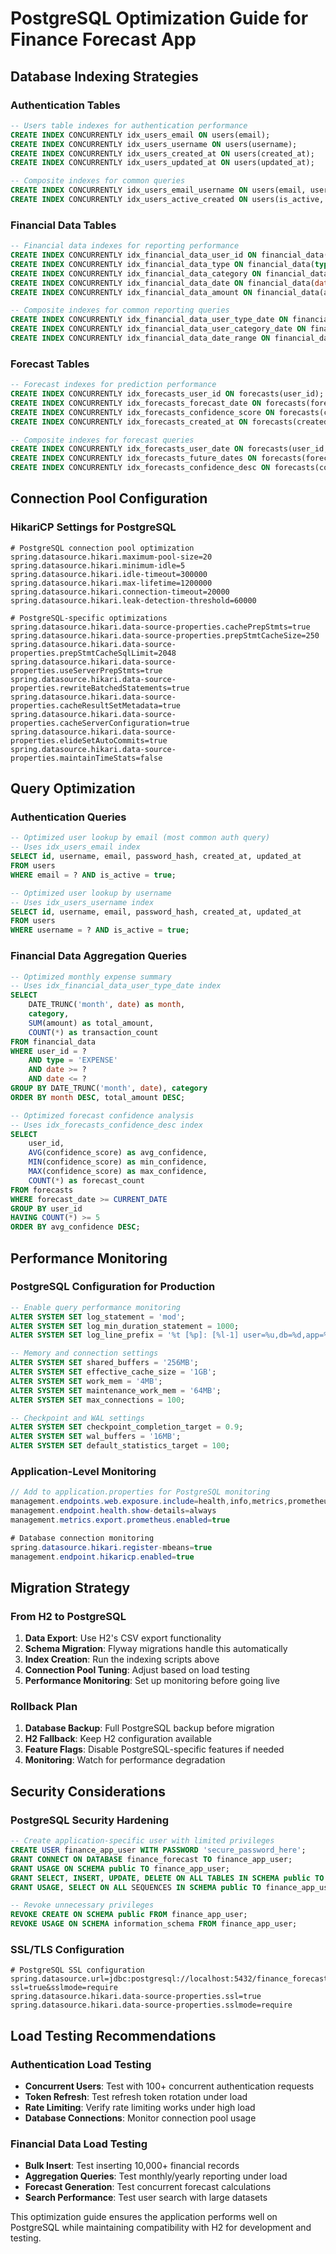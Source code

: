 # PostgreSQL Optimization Guide for Finance Forecast App

## Database Indexing Strategies

### Authentication Tables
```sql
-- Users table indexes for authentication performance
CREATE INDEX CONCURRENTLY idx_users_email ON users(email);
CREATE INDEX CONCURRENTLY idx_users_username ON users(username);
CREATE INDEX CONCURRENTLY idx_users_created_at ON users(created_at);
CREATE INDEX CONCURRENTLY idx_users_updated_at ON users(updated_at);

-- Composite indexes for common queries
CREATE INDEX CONCURRENTLY idx_users_email_username ON users(email, username);
CREATE INDEX CONCURRENTLY idx_users_active_created ON users(is_active, created_at) WHERE is_active = true;
```

### Financial Data Tables
```sql
-- Financial data indexes for reporting performance
CREATE INDEX CONCURRENTLY idx_financial_data_user_id ON financial_data(user_id);
CREATE INDEX CONCURRENTLY idx_financial_data_type ON financial_data(type);
CREATE INDEX CONCURRENTLY idx_financial_data_category ON financial_data(category);
CREATE INDEX CONCURRENTLY idx_financial_data_date ON financial_data(date);
CREATE INDEX CONCURRENTLY idx_financial_data_amount ON financial_data(amount);

-- Composite indexes for common reporting queries
CREATE INDEX CONCURRENTLY idx_financial_data_user_type_date ON financial_data(user_id, type, date);
CREATE INDEX CONCURRENTLY idx_financial_data_user_category_date ON financial_data(user_id, category, date);
CREATE INDEX CONCURRENTLY idx_financial_data_date_range ON financial_data(date) WHERE date >= CURRENT_DATE - INTERVAL '1 year';
```

### Forecast Tables
```sql
-- Forecast indexes for prediction performance
CREATE INDEX CONCURRENTLY idx_forecasts_user_id ON forecasts(user_id);
CREATE INDEX CONCURRENTLY idx_forecasts_forecast_date ON forecasts(forecast_date);
CREATE INDEX CONCURRENTLY idx_forecasts_confidence_score ON forecasts(confidence_score);
CREATE INDEX CONCURRENTLY idx_forecasts_created_at ON forecasts(created_at);

-- Composite indexes for forecast queries
CREATE INDEX CONCURRENTLY idx_forecasts_user_date ON forecasts(user_id, forecast_date);
CREATE INDEX CONCURRENTLY idx_forecasts_future_dates ON forecasts(forecast_date) WHERE forecast_date >= CURRENT_DATE;
CREATE INDEX CONCURRENTLY idx_forecasts_confidence_desc ON forecasts(confidence_score DESC, created_at DESC);
```

## Connection Pool Configuration

### HikariCP Settings for PostgreSQL
```properties
# PostgreSQL connection pool optimization
spring.datasource.hikari.maximum-pool-size=20
spring.datasource.hikari.minimum-idle=5
spring.datasource.hikari.idle-timeout=300000
spring.datasource.hikari.max-lifetime=1200000
spring.datasource.hikari.connection-timeout=20000
spring.datasource.hikari.leak-detection-threshold=60000

# PostgreSQL-specific optimizations
spring.datasource.hikari.data-source-properties.cachePrepStmts=true
spring.datasource.hikari.data-source-properties.prepStmtCacheSize=250
spring.datasource.hikari.data-source-properties.prepStmtCacheSqlLimit=2048
spring.datasource.hikari.data-source-properties.useServerPrepStmts=true
spring.datasource.hikari.data-source-properties.rewriteBatchedStatements=true
spring.datasource.hikari.data-source-properties.cacheResultSetMetadata=true
spring.datasource.hikari.data-source-properties.cacheServerConfiguration=true
spring.datasource.hikari.data-source-properties.elideSetAutoCommits=true
spring.datasource.hikari.data-source-properties.maintainTimeStats=false
```

## Query Optimization

### Authentication Queries
```sql
-- Optimized user lookup by email (most common auth query)
-- Uses idx_users_email index
SELECT id, username, email, password_hash, created_at, updated_at 
FROM users 
WHERE email = ? AND is_active = true;

-- Optimized user lookup by username
-- Uses idx_users_username index
SELECT id, username, email, password_hash, created_at, updated_at 
FROM users 
WHERE username = ? AND is_active = true;
```

### Financial Data Aggregation Queries
```sql
-- Optimized monthly expense summary
-- Uses idx_financial_data_user_type_date index
SELECT 
    DATE_TRUNC('month', date) as month,
    category,
    SUM(amount) as total_amount,
    COUNT(*) as transaction_count
FROM financial_data 
WHERE user_id = ? 
    AND type = 'EXPENSE' 
    AND date >= ? 
    AND date <= ?
GROUP BY DATE_TRUNC('month', date), category
ORDER BY month DESC, total_amount DESC;

-- Optimized forecast confidence analysis
-- Uses idx_forecasts_confidence_desc index
SELECT 
    user_id,
    AVG(confidence_score) as avg_confidence,
    MIN(confidence_score) as min_confidence,
    MAX(confidence_score) as max_confidence,
    COUNT(*) as forecast_count
FROM forecasts 
WHERE forecast_date >= CURRENT_DATE
GROUP BY user_id
HAVING COUNT(*) >= 5
ORDER BY avg_confidence DESC;
```

## Performance Monitoring

### PostgreSQL Configuration for Production
```sql
-- Enable query performance monitoring
ALTER SYSTEM SET log_statement = 'mod';
ALTER SYSTEM SET log_min_duration_statement = 1000;
ALTER SYSTEM SET log_line_prefix = '%t [%p]: [%l-1] user=%u,db=%d,app=%a,client=%h ';

-- Memory and connection settings
ALTER SYSTEM SET shared_buffers = '256MB';
ALTER SYSTEM SET effective_cache_size = '1GB';
ALTER SYSTEM SET work_mem = '4MB';
ALTER SYSTEM SET maintenance_work_mem = '64MB';
ALTER SYSTEM SET max_connections = 100;

-- Checkpoint and WAL settings
ALTER SYSTEM SET checkpoint_completion_target = 0.9;
ALTER SYSTEM SET wal_buffers = '16MB';
ALTER SYSTEM SET default_statistics_target = 100;
```

### Application-Level Monitoring
```java
// Add to application.properties for PostgreSQL monitoring
management.endpoints.web.exposure.include=health,info,metrics,prometheus
management.endpoint.health.show-details=always
management.metrics.export.prometheus.enabled=true

# Database connection monitoring
spring.datasource.hikari.register-mbeans=true
management.endpoint.hikaricp.enabled=true
```

## Migration Strategy

### From H2 to PostgreSQL
1. **Data Export**: Use H2's CSV export functionality
2. **Schema Migration**: Flyway migrations handle this automatically
3. **Index Creation**: Run the indexing scripts above
4. **Connection Pool Tuning**: Adjust based on load testing
5. **Performance Monitoring**: Set up monitoring before going live

### Rollback Plan
1. **Database Backup**: Full PostgreSQL backup before migration
2. **H2 Fallback**: Keep H2 configuration available
3. **Feature Flags**: Disable PostgreSQL-specific features if needed
4. **Monitoring**: Watch for performance degradation

## Security Considerations

### PostgreSQL Security Hardening
```sql
-- Create application-specific user with limited privileges
CREATE USER finance_app_user WITH PASSWORD 'secure_password_here';
GRANT CONNECT ON DATABASE finance_forecast TO finance_app_user;
GRANT USAGE ON SCHEMA public TO finance_app_user;
GRANT SELECT, INSERT, UPDATE, DELETE ON ALL TABLES IN SCHEMA public TO finance_app_user;
GRANT USAGE, SELECT ON ALL SEQUENCES IN SCHEMA public TO finance_app_user;

-- Revoke unnecessary privileges
REVOKE CREATE ON SCHEMA public FROM finance_app_user;
REVOKE USAGE ON SCHEMA information_schema FROM finance_app_user;
```

### SSL/TLS Configuration
```properties
# PostgreSQL SSL configuration
spring.datasource.url=jdbc:postgresql://localhost:5432/finance_forecast?ssl=true&sslmode=require
spring.datasource.hikari.data-source-properties.ssl=true
spring.datasource.hikari.data-source-properties.sslmode=require
```

## Load Testing Recommendations

### Authentication Load Testing
- **Concurrent Users**: Test with 100+ concurrent authentication requests
- **Token Refresh**: Test refresh token rotation under load
- **Rate Limiting**: Verify rate limiting works under high load
- **Database Connections**: Monitor connection pool usage

### Financial Data Load Testing
- **Bulk Insert**: Test inserting 10,000+ financial records
- **Aggregation Queries**: Test monthly/yearly reporting under load
- **Forecast Generation**: Test concurrent forecast calculations
- **Search Performance**: Test user search with large datasets

This optimization guide ensures the application performs well on PostgreSQL while maintaining compatibility with H2 for development and testing.
